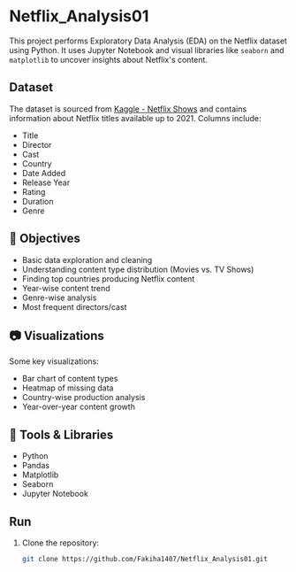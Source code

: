 # Netflix_Analysis01


This project performs Exploratory Data Analysis (EDA) on the Netflix dataset using Python. It uses Jupyter Notebook and visual libraries like `seaborn` and `matplotlib` to uncover insights about Netflix's content.

##  Dataset
The dataset is sourced from [Kaggle - Netflix Shows](https://www.kaggle.com/datasets/shivamb/netflix-shows) and contains information about Netflix titles available up to 2021.
Columns include:
- Title
- Director
- Cast
- Country
- Date Added
- Release Year
- Rating
- Duration
- Genre

## 📌 Objectives

- Basic data exploration and cleaning  
- Understanding content type distribution (Movies vs. TV Shows)  
- Finding top countries producing Netflix content  
- Year-wise content trend  
- Genre-wise analysis  
- Most frequent directors/cast


## 📷 Visualizations

Some key visualizations:
- Bar chart of content types
- Heatmap of missing data
- Country-wise production analysis
- Year-over-year content growth


## 🧰 Tools & Libraries

- Python
- Pandas
- Matplotlib
- Seaborn
- Jupyter Notebook


## Run

1. Clone the repository:
   ```bash
   git clone https://github.com/Fakiha1407/Netflix_Analysis01.git

